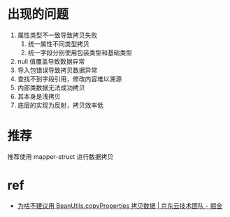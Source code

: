 # 出现的问题

1. 属性类型不一致导致拷贝失败
	1. 统一属性不同类型拷贝
	2. 统一字段分别使用包装类型和基础类型
2. null 值覆盖导致数据异常
3. 导入包错误导致拷贝数据异常
4. 查找不到字段引用，修改内容难以溯源
5. 内部类数据无法成功拷贝
6. 其本身是浅拷贝
7. 底层的实现为反射，拷贝效率低


# 推荐

推荐使用 mapper-struct 进行数据拷贝

# ref

- [为啥不建议用 BeanUtils.copyProperties 拷贝数据 | 京东云技术团队 - 掘金](https://juejin.cn/post/7315126171631730714)